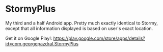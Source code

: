 # StormyPlus
My third and a half Android app. Pretty much exactly identical to Stormy, except that all information displayed is based on user's exact location.

Get it on Google Play!: https://play.google.com/store/apps/details?id=com.georgepazdral.StormyPlus
